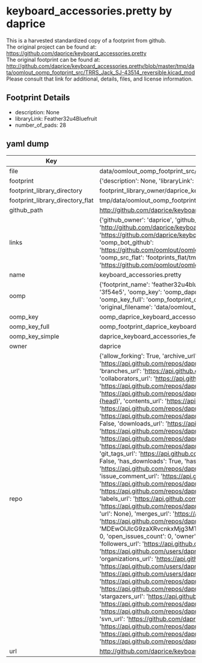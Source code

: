 # keyboard_accessories.pretty by daprice  
This is a harvested standardized copy of a footprint from github.  
The original project can be found at:  
https://github.com/daprice/keyboard_accessories.pretty  
The original footprint can be found at:
http://github.com/daprice/keyboard_accessories.pretty/blob/master/tmp/data/oomlout_oomp_footprint_src/TRRS_Jack_SJ-43514_reversible.kicad_mod
Please consult that link for additional, details, files, and license information.  
## Footprint Details
* description: None  
* libraryLink: Feather32u4Bluefruit  
* number_of_pads: 28  
## yaml dump  
| Key | Value |  
| --- | --- |  
| file | data/oomlout_oomp_footprint_src/keyboard_accessories.pretty/Feather32u4Bluefruit.kicad_mod |  
| footprint | {'description': None, 'libraryLink': 'Feather32u4Bluefruit', 'number_of_pads': 28} |  
| footprint_library_directory | footprint_library_owner/daprice_keyboard_accessories.pretty |  
| footprint_library_directory_flat | tmp/data/oomlout_oomp_footprint_src/footprints_flat/daprice_keyboard_accessories_feather32u4bluefruit/working |  
| github_path | http://github.com/daprice/keyboard_accessories.pretty/blob/master/tmp/data/oomlout_oomp_footprint_src/Feather32u4Bluefruit.kicad_mod |  
| links | {'github_owner': 'daprice', 'github_repo_name': 'keyboard_accessories.pretty', 'github_src': 'http://github.com/daprice/keyboard_accessories.pretty/blob/master/tmp/data/oomlout_oomp_footprint_src/TRRS_Jack_SJ-43514_reversible.kicad_mod', 'github_src_repo': 'https://github.com/daprice/keyboard_accessories.pretty', 'oomp_bot': 'tmp/data/oomlout_oomp_footprint_src/footprints/daprice_keyboard_accessories_feather32u4bluefruit/working', 'oomp_bot_github': 'https://github.com/oomlout/oomlout_oomp_footprint_bot/tree/main/tmp/data/oomlout_oomp_footprint_src/footprints/daprice_keyboard_accessories_feather32u4bluefruit/working', 'oomp_src_flat': 'footprints_flat/tmp/data/oomlout_oomp_footprint_src/footprints_flat/daprice_keyboard_accessories_feather32u4bluefruit/working', 'oomp_src_flat_github': 'https://github.com/oomlout/oomlout_oomp_footprint_src/tree/main/tmp/data/oomlout_oomp_footprint_src/footprints_flat/daprice_keyboard_accessories_feather32u4bluefruit/working'} |  
| name | keyboard_accessories.pretty |  
| oomp | {'footprint_name': 'feather32u4bluefruit', 'library_name': 'keyboard_accessories', 'md5': '3f54e5bd7e6fc149c294ef9aa59dd9ee', 'md5_10': '3f54e5bd7e', 'md5_5': '3f54e', 'md5_6': '3f54e5', 'oomp_key': 'oomp_daprice_keyboard_accessories_feather32u4bluefruit', 'oomp_key_extra': 'oomp_footprint_daprice_keyboard_accessories_feather32u4bluefruit', 'oomp_key_full': 'oomp_footprint_daprice_keyboard_accessories_feather32u4bluefruit_3f54e5', 'oomp_key_simple': 'daprice_keyboard_accessories_feather32u4bluefruit', 'original_filename': 'data/oomlout_oomp_footprint_src/keyboard_accessories.pretty/Feather32u4Bluefruit.kicad_mod', 'owner_name': 'daprice'} |  
| oomp_key | oomp_daprice_keyboard_accessories_feather32u4bluefruit |  
| oomp_key_full | oomp_footprint_daprice_keyboard_accessories_feather32u4bluefruit |  
| oomp_key_simple | daprice_keyboard_accessories_feather32u4bluefruit |  
| owner | daprice |  
| repo | {'allow_forking': True, 'archive_url': 'https://api.github.com/repos/daprice/keyboard_accessories.pretty/{archive_format}{/ref}', 'archived': False, 'assignees_url': 'https://api.github.com/repos/daprice/keyboard_accessories.pretty/assignees{/user}', 'blobs_url': 'https://api.github.com/repos/daprice/keyboard_accessories.pretty/git/blobs{/sha}', 'branches_url': 'https://api.github.com/repos/daprice/keyboard_accessories.pretty/branches{/branch}', 'clone_url': 'https://github.com/daprice/keyboard_accessories.pretty.git', 'collaborators_url': 'https://api.github.com/repos/daprice/keyboard_accessories.pretty/collaborators{/collaborator}', 'comments_url': 'https://api.github.com/repos/daprice/keyboard_accessories.pretty/comments{/number}', 'commits_url': 'https://api.github.com/repos/daprice/keyboard_accessories.pretty/commits{/sha}', 'compare_url': 'https://api.github.com/repos/daprice/keyboard_accessories.pretty/compare/{base}...{head}', 'contents_url': 'https://api.github.com/repos/daprice/keyboard_accessories.pretty/contents/{+path}', 'contributors_url': 'https://api.github.com/repos/daprice/keyboard_accessories.pretty/contributors', 'created_at': '2018-04-09T04:49:31Z', 'default_branch': 'master', 'deployments_url': 'https://api.github.com/repos/daprice/keyboard_accessories.pretty/deployments', 'description': 'A KiCad library for those making keyboards and keyboard accessories', 'disabled': False, 'downloads_url': 'https://api.github.com/repos/daprice/keyboard_accessories.pretty/downloads', 'events_url': 'https://api.github.com/repos/daprice/keyboard_accessories.pretty/events', 'fork': False, 'forks': 0, 'forks_count': 0, 'forks_url': 'https://api.github.com/repos/daprice/keyboard_accessories.pretty/forks', 'full_name': 'daprice/keyboard_accessories.pretty', 'git_commits_url': 'https://api.github.com/repos/daprice/keyboard_accessories.pretty/git/commits{/sha}', 'git_refs_url': 'https://api.github.com/repos/daprice/keyboard_accessories.pretty/git/refs{/sha}', 'git_tags_url': 'https://api.github.com/repos/daprice/keyboard_accessories.pretty/git/tags{/sha}', 'git_url': 'git://github.com/daprice/keyboard_accessories.pretty.git', 'has_discussions': False, 'has_downloads': True, 'has_issues': True, 'has_pages': False, 'has_projects': True, 'has_wiki': True, 'homepage': None, 'hooks_url': 'https://api.github.com/repos/daprice/keyboard_accessories.pretty/hooks', 'html_url': 'https://github.com/daprice/keyboard_accessories.pretty', 'id': 128716013, 'is_template': False, 'issue_comment_url': 'https://api.github.com/repos/daprice/keyboard_accessories.pretty/issues/comments{/number}', 'issue_events_url': 'https://api.github.com/repos/daprice/keyboard_accessories.pretty/issues/events{/number}', 'issues_url': 'https://api.github.com/repos/daprice/keyboard_accessories.pretty/issues{/number}', 'keys_url': 'https://api.github.com/repos/daprice/keyboard_accessories.pretty/keys{/key_id}', 'labels_url': 'https://api.github.com/repos/daprice/keyboard_accessories.pretty/labels{/name}', 'language': None, 'languages_url': 'https://api.github.com/repos/daprice/keyboard_accessories.pretty/languages', 'license': {'key': 'other', 'name': 'Other', 'node_id': 'MDc6TGljZW5zZTA=', 'spdx_id': 'NOASSERTION', 'url': None}, 'merges_url': 'https://api.github.com/repos/daprice/keyboard_accessories.pretty/merges', 'milestones_url': 'https://api.github.com/repos/daprice/keyboard_accessories.pretty/milestones{/number}', 'mirror_url': None, 'name': 'keyboard_accessories.pretty', 'network_count': 0, 'node_id': 'MDEwOlJlcG9zaXRvcnkxMjg3MTYwMTM=', 'notifications_url': 'https://api.github.com/repos/daprice/keyboard_accessories.pretty/notifications{?since,all,participating}', 'open_issues': 0, 'open_issues_count': 0, 'owner': {'avatar_url': 'https://avatars.githubusercontent.com/u/3615519?v=4', 'events_url': 'https://api.github.com/users/daprice/events{/privacy}', 'followers_url': 'https://api.github.com/users/daprice/followers', 'following_url': 'https://api.github.com/users/daprice/following{/other_user}', 'gists_url': 'https://api.github.com/users/daprice/gists{/gist_id}', 'gravatar_id': '', 'html_url': 'https://github.com/daprice', 'id': 3615519, 'login': 'daprice', 'node_id': 'MDQ6VXNlcjM2MTU1MTk=', 'organizations_url': 'https://api.github.com/users/daprice/orgs', 'received_events_url': 'https://api.github.com/users/daprice/received_events', 'repos_url': 'https://api.github.com/users/daprice/repos', 'site_admin': False, 'starred_url': 'https://api.github.com/users/daprice/starred{/owner}{/repo}', 'subscriptions_url': 'https://api.github.com/users/daprice/subscriptions', 'type': 'User', 'url': 'https://api.github.com/users/daprice'}, 'private': False, 'pulls_url': 'https://api.github.com/repos/daprice/keyboard_accessories.pretty/pulls{/number}', 'pushed_at': '2018-06-16T10:41:12Z', 'releases_url': 'https://api.github.com/repos/daprice/keyboard_accessories.pretty/releases{/id}', 'size': 6, 'ssh_url': 'git@github.com:daprice/keyboard_accessories.pretty.git', 'stargazers_count': 3, 'stargazers_url': 'https://api.github.com/repos/daprice/keyboard_accessories.pretty/stargazers', 'statuses_url': 'https://api.github.com/repos/daprice/keyboard_accessories.pretty/statuses/{sha}', 'subscribers_count': 2, 'subscribers_url': 'https://api.github.com/repos/daprice/keyboard_accessories.pretty/subscribers', 'subscription_url': 'https://api.github.com/repos/daprice/keyboard_accessories.pretty/subscription', 'svn_url': 'https://github.com/daprice/keyboard_accessories.pretty', 'tags_url': 'https://api.github.com/repos/daprice/keyboard_accessories.pretty/tags', 'teams_url': 'https://api.github.com/repos/daprice/keyboard_accessories.pretty/teams', 'temp_clone_token': None, 'topics': [], 'trees_url': 'https://api.github.com/repos/daprice/keyboard_accessories.pretty/git/trees{/sha}', 'updated_at': '2022-04-06T16:42:04Z', 'url': 'https://api.github.com/repos/daprice/keyboard_accessories.pretty', 'visibility': 'public', 'watchers': 3, 'watchers_count': 3, 'web_commit_signoff_required': False} |  
| url | http://github.com/daprice/keyboard_accessories.pretty |  

